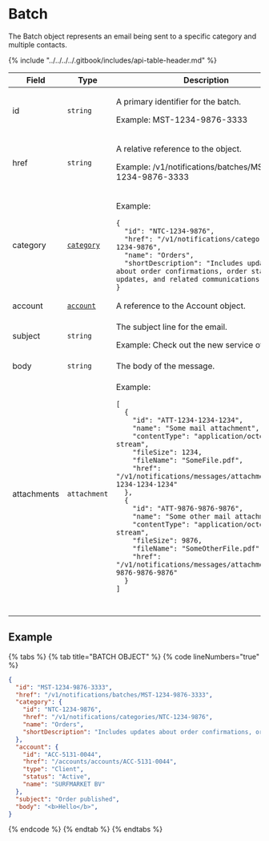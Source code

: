 # Batch

The Batch object represents an email being sent to a specific category and multiple contacts.

{% include "../../../../.gitbook/includes/api-table-header.md" %}

<table><thead><tr><th width="124">Field</th><th width="140">Type</th><th>Description</th></tr></thead><tbody><tr><td>id</td><td><code>string</code></td><td><p>A primary identifier for the batch. </p><p>Example: MST-1234-9876-3333</p></td></tr><tr><td>href</td><td><code>string</code></td><td><p>A relative reference to the object. </p><p>Example: /v1/notifications/batches/MST-1234-9876-3333</p></td></tr><tr><td>category</td><td><a href="../categories/"><code>category</code></a></td><td><p>Example:</p><pre class="language-json" data-overflow="wrap" data-line-numbers><code class="lang-json">{
  "id": "NTC-1234-9876",
  "href": "/v1/notifications/categories/NTC-1234-9876",
  "name": "Orders",
  "shortDescription": "Includes updates about order confirmations, order status updates, and related communications."
}
</code></pre></td></tr><tr><td>account</td><td><a href="../../accounts-api/account/"><code>account</code></a></td><td>A reference to the Account object.</td></tr><tr><td>subject</td><td><code>string</code></td><td><p>The subject line for the email. </p><p>Example: Check out the new service offering</p></td></tr><tr><td>body</td><td><code>string</code></td><td>The body of the message.</td></tr><tr><td>attachments</td><td><code>attachment</code></td><td><p>Example:</p><pre class="language-json" data-overflow="wrap" data-line-numbers><code class="lang-json">[
  {
    "id": "ATT-1234-1234-1234",
    "name": "Some mail attachment",
    "contentType": "application/octet-stream",
    "fileSize": 1234,
    "fileName": "SomeFile.pdf",
    "href": "/v1/notifications/messages/attachments/ATT-1234-1234-1234"
  },
  {
    "id": "ATT-9876-9876-9876",
    "name": "Some other mail attachment",
    "contentType": "application/octet-stream",
    "fileSize": 9876,
    "fileName": "SomeOtherFile.pdf",
    "href": "/v1/notifications/messages/attachments/ATT-9876-9876-9876"
  }
]

</code></pre></td></tr></tbody></table>

## Example

{% tabs %}
{% tab title="BATCH OBJECT" %}
{% code lineNumbers="true" %}
```json
{
  "id": "MST-1234-9876-3333",
  "href": "/v1/notifications/batches/MST-1234-9876-3333",
  "category": {
    "id": "NTC-1234-9876",
    "href": "/v1/notifications/categories/NTC-1234-9876",
    "name": "Orders",
    "shortDescription": "Includes updates about order confirmations, order status updates, and related communications."
  },
  "account": {
    "id": "ACC-5131-0044",
    "href": "/accounts/accounts/ACC-5131-0044",
    "type": "Client",
    "status": "Active",
    "name": "SURFMARKET BV"
  },  
  "subject": "Order published",
  "body": "<b>Hello</b>",
}
```
{% endcode %}
{% endtab %}
{% endtabs %}

